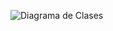 ![Diagrama de Clases](//www.plantuml.com/plantuml/dpng/VP3DJiCm48Jl-nHMBvGYqxjLeGAdId3Y2HR72aPhR-GVBeXtXoORub29u-muCz_ac0kcKWF1rLifGpRx_K0OpvTRos5l2NFMdSS-OG0OfNh6uf97KVTKGsGHfsYJ7wpd230PIksqLflTflKaOJmVn9QSrjAQ__jAz1yizGdQToACUYd9nnwqvPGSOV4Vc8rwyhaSvCqTtDWQ1dAFpPCjKgYHZM1T6_N0J0uZVC5g-BcEN8_ll7I5AVYYH_kOvpLkTa_BxOS4XyIlsE5MCimywvAW_TlJw2PgWS4HSnxo2xTcQvjNJKSNknhe6m00)
